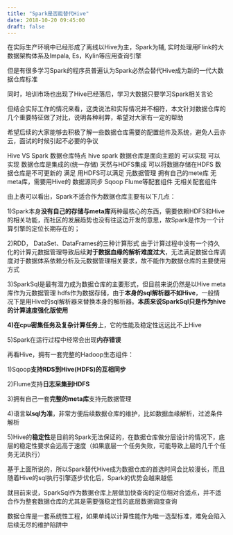 ```yaml
---
title: "Spark是否能替代Hive"
date: 2018-10-20 09:45:00
draft: false
---
```

在实际生产环境中已经形成了离线以Hive为主，Spark为辅, 实时处理用Flink的大数据架构体系及Impala, Es，Kylin等应用查询引擎

但是有很多学习Spark的程序员普遍认为Spark必然会替代Hive成为新的一代大数据仓库标准

同时，培训市场也出现了Hive已经落后，学习大数据只要学习Spark相关言论

但结合实际工作的情况来看，这类说法和实际情况并不相符，本文针对数据仓库的几个重要特征做了对比，说明各种利弊，希望对大家有一定的帮助

希望后续的大家能够去积极了解一些数据仓库需要的配置组件及系统，避免人云亦云，面试的时候引起不必要的争议

Hive VS Spark
数据仓库特点 hive spark 数据仓库是面向主题的 可以实现 可以实现 数据仓库是集成的(统一存储) 天然与HDFS集成 可以将数据存储在HDFS 数据仓库是不可更新的 满足 用HDFS可以满足 元数据管理 拥有自己的mete库 无meta库，需要用Hive的 数据源同步 Sqoop Flume等配套组件 无相关配套组件

由上表可以看出，Spark不适合作为数据仓库主要有以下几点：

1)Spark本身**没有自己的存储与meta库**两种最核心的东西，需要依赖HDFS和Hive的相关功能，而社区的发展趋势也没有往这边开发的意思，故Spark是作为一个计算引擎的定位长期存在的；

2)RDD， DataSet、DataFrames的三种计算形式 由于计算过程中没有一个持久化的计算元数据管理导致后续**对于数据血缘的解析难度过大**，无法满足数据仓库调度对于数据体系依赖分析及元数据管理相关要求，故不能作为数据仓库的主要使用方式

3)SparkSql是最有潜力成为数据仓库的主要形式，但目前来说仍然是以Hive meta库作为元数据管理 hdfs作为数据存储，由于**本身的sql解析器不如Hive**，一般情况下是用Hive的sql解析器来替换本身的解析器。**本质来说SparkSql只是作为hive的计算速度强化版使用**

**4)在cpu密集任务及复杂计算任务**上，它的性能及稳定性远远比不上Hive

5)Spark在运行过程中经常会出现**内存错误**

再看Hive，拥有一套完整的Hadoop生态组件：

1)Sqoop**支持RDS到Hive(HDFS)的互相同步**

2)Flume支持**日志采集到HDFS**

3)拥有自己一套**完整的meta库**支持元数据管理

4)语言**以sql为准**，非常方便后续数据仓库的维护，比如数据血缘解析，过滤条件解析

5)Hive的**稳定性**是目前的Spark无法保证的，在数据仓库做分层设计的情况下，底层的稳定性要求会远高于速度（如果底层一个任务失败，可能导致上层的几千个任务无法执行）

基于上面所说的，所以Spark替代Hive成为数据仓库的首选时间会比较漫长，而且随着Hive的sql执行引擎逐步优化后，Spark的优势会越来越低

就目前来说，SparkSql作为数据仓库上层做加快查询的定位相对合适点，并不适合作为整套数据仓库的尤其是需要强稳定性的底层数据调度查询

数据仓库是一套系统性工程，如果单纯以计算性能作为唯一选型标准，难免会陷入后续无尽的维护陷阱中
